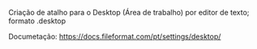 Criação de atalho para o Desktop (Área de trabalho) por editor de texto; formato .desktop

Documetação: https://docs.fileformat.com/pt/settings/desktop/
